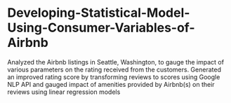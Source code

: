 # Developing-Statistical-Model-Using-Consumer-Variables-of-Airbnb
Analyzed the Airbnb listings in Seattle, Washington, to gauge the impact of various parameters on the rating received from the customers.  Generated an improved rating score by transforming reviews to scores using Google NLP API and gauged impact of amenities provided by Airbnb(s) on their reviews using linear regression models
